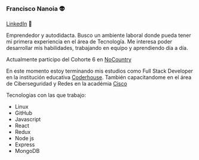 ### Francisco Nanoia :alien:
[LinkedIn](https://www.linkedin.com/in/fnanoia/) :space_invader:

Emprendedor y autodidacta. Busco un ambiente laboral donde pueda tener mi primera experiencia en el área de Tecnología. Me interesa poder desarrollar mis habilidades, trabajando en equipo y aprendiendo día a día. 

Actualmente participo del Cohorte 6 en [NoCountry](https://www.nocountry.tech/)

En este momento estoy terminando mis estudios como Full Stack Developer en la institución educativa [Coderhouse](https://www.coderhouse.com/). También capacitandome en el área de Ciberseguridad y Redes en la académia [Cisco](https://www.netacad.com/)

Tecnologias con las que trabajo:
- Linux
- GitHub
- Javascript 
- React
- Redux
- Node js
- Express
- MongoDB
